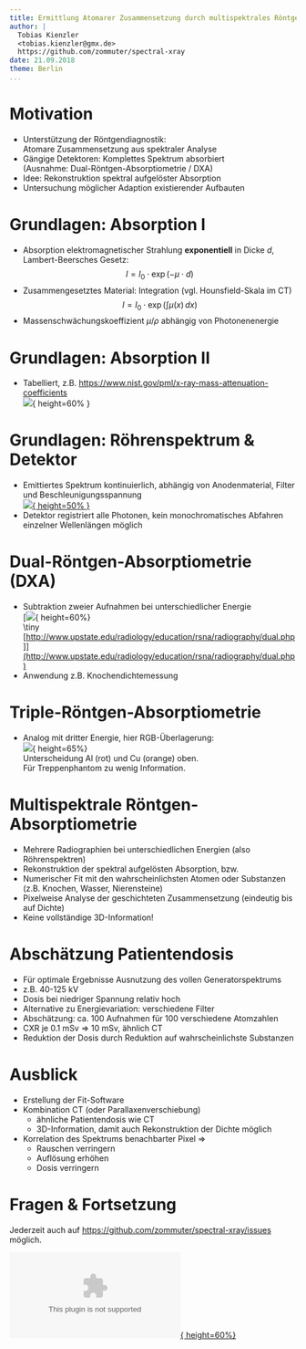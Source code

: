 ```yaml
---
title: Ermittlung Atomarer Zusammensetzung durch multispektrales Röntgen
author: |
  Tobias Kienzler  
  <tobias.kienzler@gmx.de>  
  https://github.com/zommuter/spectral-xray
date: 21.09.2018
theme: Berlin
...
```


# Motivation
- Unterstützung der Röntgendiagnostik:  
Atomare Zusammensetzung aus spektraler Analyse
- Gängige Detektoren: Komplettes Spektrum absorbiert  
(Ausnahme: Dual-Röntgen-Absorptiometrie / DXA)
- Idee: Rekonstruktion spektral aufgelöster Absorption
- Untersuchung möglicher Adaption existierender Aufbauten

# Grundlagen: Absorption I
- Absorption elektromagnetischer Strahlung **exponentiell** in Dicke $d$, Lambert-Beersches Gesetz:  
$$I = I_0\cdot\exp{\left(-\mu\cdot d\right)}$$
- Zusammengesetztes Material: Integration (vgl. Hounsfield-Skala im CT)  
$$I = I_0\cdot\exp{\left(\int \mu(x)\, dx\right)}$$
- Massenschwächungskoeffizient $\mu/\rho$ abhängig von Photonenenergie

# Grundlagen: Absorption II
- Tabelliert, z.B. <https://www.nist.gov/pml/x-ray-mass-attenuation-coefficients>  
![](murho_tissue.png){ height=60% }

# Grundlagen: Röhrenspektrum & Detektor
- Emittiertes Spektrum kontinuierlich, abhängig von Anodenmaterial, Filter und Beschleunigungsspannung  
[![](XrtSpectrum.jpg){ height=50% }](https://commons.wikimedia.org/w/index.php?curid=12711485)
- Detektor registriert alle Photonen, kein monochromatisches Abfahren einzelner Wellenlängen möglich

# Dual-Röntgen-Absorptiometrie (DXA)
- Subtraktion zweier Aufnahmen bei unterschiedlicher Energie  
[![](index_clip_image002_0010.jpg){ height=60%}  
\tiny [http://www.upstate.edu/radiology/education/rsna/radiography/dual.php]](http://www.upstate.edu/radiology/education/rsna/radiography/dual.php)
- Anwendung z.B. Knochendichtemessung

# Triple-Röntgen-Absorptiometrie
- Analog mit dritter Energie, hier RGB-Überlagerung:  
![](triple.png){ height=65%}  
Unterscheidung Al (rot) und Cu (orange) oben.  
Für Treppenphantom zu wenig Information.

# Multispektrale Röntgen-Absorptiometrie
- Mehrere Radiographien bei unterschiedlichen Energien (also Röhrenspektren)
- Rekonstruktion der spektral aufgelösten Absorption, bzw.
- Numerischer Fit mit den wahrscheinlichsten Atomen oder Substanzen (z.B. Knochen, Wasser, Nierensteine)
- Pixelweise Analyse der geschichteten Zusammensetzung (eindeutig bis auf Dichte)
- Keine vollständige 3D-Information!

# Abschätzung Patientendosis
- Für optimale Ergebnisse Ausnutzung des vollen Generatorspektrums
- z.B. 40-125 kV
- Dosis bei niedriger Spannung relativ hoch
- Alternative zu Energievariation: verschiedene Filter
- Abschätzung: ca. 100 Aufnahmen für 100 verschiedene Atomzahlen
- CXR je 0.1 mSv $\Rightarrow$ 10 mSv, ähnlich CT
- Reduktion der Dosis durch Reduktion auf wahrscheinlichste Substanzen

# Ausblick
- Erstellung der Fit-Software
- Kombination CT (oder Parallaxenverschiebung)
    - ähnliche Patientendosis wie CT
    - 3D-Information, damit auch Rekonstruktion der Dichte möglich
- Korrelation des Spektrums benachbarter Pixel $\Rightarrow$
    - Rauschen verringern
    - Auflösung erhöhen
    - Dosis verringern

# Fragen & Fortsetzung
Jederzeit auch auf <https://github.com/zommuter/spectral-xray/issues> möglich.

[![](qr-issues.eps){ height=60%}](https://github.com/zommuter/spectral-xray/issues)
